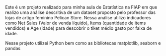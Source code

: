 Este é um projeto realizado para minha aula de Estatística na FIAP em que realizo uma análise descritiva de um dataset proposto pelo professor das lojas de artigo feminino Pelican Store. Nessa análise utilizo indicadores como Net Sales (Valor de venda líquido), Items (quantidade de items vendidos) e Age (idade) para descobrir o tiket médio gasto por faixa de idade.

Nesse projeto utilizei Python bem como as bibliotecas matplotlib, seaborn e pandas